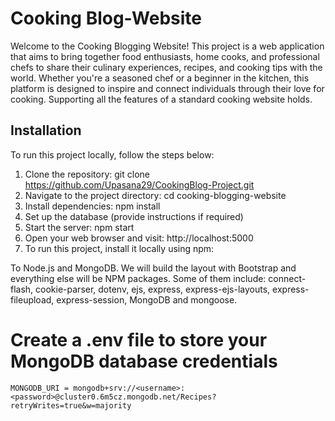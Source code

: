 # Cooking Blog-Website
Welcome to the Cooking Blogging Website! This project is a web application that aims to bring together food enthusiasts, home cooks, and professional chefs to share their culinary experiences, recipes, and cooking tips with the world. Whether you're a seasoned chef or a beginner in the kitchen, this platform is designed to inspire and connect individuals through their love for cooking. Supporting all the features of a standard cooking website holds.

 

## Installation
To run this project locally, follow the steps below:

1. Clone the repository: git clone https://github.com/Upasana29/CookingBlog-Project.git
2. Navigate to the project directory: cd cooking-blogging-website
3. Install dependencies: npm install
4. Set up the database (provide instructions if required)
5. Start the server: npm start
6. Open your web browser and visit: http://localhost:5000
7. To run this project, install it locally using npm:



To  Node.js and MongoDB. We will build the layout with Bootstrap and everything else will be NPM packages. Some of them include: connect-flash, cookie-parser, dotenv, ejs, express, express-ejs-layouts, express-fileupload, express-session, MongoDB and mongoose.

# Create a .env file to store your MongoDB database credentials
```
MONGODB_URI = mongodb+srv://<username>:<password>@cluster0.6m5cz.mongodb.net/Recipes?retryWrites=true&w=majority
```

